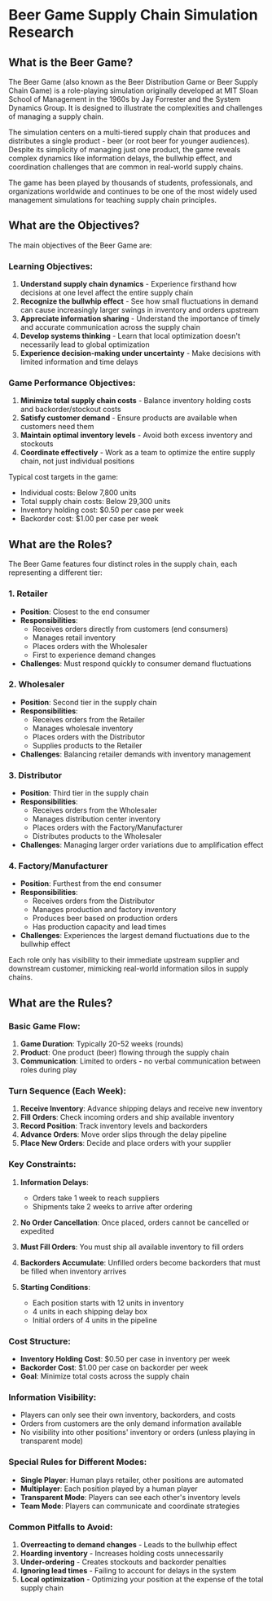 # Beer Game Supply Chain Simulation Research

## What is the Beer Game?

The Beer Game (also known as the Beer Distribution Game or Beer Supply Chain Game) is a role-playing simulation originally developed at MIT Sloan School of Management in the 1960s by Jay Forrester and the System Dynamics Group. It is designed to illustrate the complexities and challenges of managing a supply chain.

The simulation centers on a multi-tiered supply chain that produces and distributes a single product - beer (or root beer for younger audiences). Despite its simplicity of managing just one product, the game reveals complex dynamics like information delays, the bullwhip effect, and coordination challenges that are common in real-world supply chains.

The game has been played by thousands of students, professionals, and organizations worldwide and continues to be one of the most widely used management simulations for teaching supply chain principles.

## What are the Objectives?

The main objectives of the Beer Game are:

### Learning Objectives:
1. **Understand supply chain dynamics** - Experience firsthand how decisions at one level affect the entire supply chain
2. **Recognize the bullwhip effect** - See how small fluctuations in demand can cause increasingly larger swings in inventory and orders upstream
3. **Appreciate information sharing** - Understand the importance of timely and accurate communication across the supply chain
4. **Develop systems thinking** - Learn that local optimization doesn't necessarily lead to global optimization
5. **Experience decision-making under uncertainty** - Make decisions with limited information and time delays

### Game Performance Objectives:
1. **Minimize total supply chain costs** - Balance inventory holding costs and backorder/stockout costs
2. **Satisfy customer demand** - Ensure products are available when customers need them
3. **Maintain optimal inventory levels** - Avoid both excess inventory and stockouts
4. **Coordinate effectively** - Work as a team to optimize the entire supply chain, not just individual positions

Typical cost targets in the game:
- Individual costs: Below 7,800 units
- Total supply chain costs: Below 29,300 units
- Inventory holding cost: $0.50 per case per week
- Backorder cost: $1.00 per case per week

## What are the Roles?

The Beer Game features four distinct roles in the supply chain, each representing a different tier:

### 1. Retailer
- **Position**: Closest to the end consumer
- **Responsibilities**:
  - Receives orders directly from customers (end consumers)
  - Manages retail inventory
  - Places orders with the Wholesaler
  - First to experience demand changes
- **Challenges**: Must respond quickly to consumer demand fluctuations

### 2. Wholesaler
- **Position**: Second tier in the supply chain
- **Responsibilities**:
  - Receives orders from the Retailer
  - Manages wholesale inventory
  - Places orders with the Distributor
  - Supplies products to the Retailer
- **Challenges**: Balancing retailer demands with inventory management

### 3. Distributor
- **Position**: Third tier in the supply chain
- **Responsibilities**:
  - Receives orders from the Wholesaler
  - Manages distribution center inventory
  - Places orders with the Factory/Manufacturer
  - Distributes products to the Wholesaler
- **Challenges**: Managing larger order variations due to amplification effect

### 4. Factory/Manufacturer
- **Position**: Furthest from the end consumer
- **Responsibilities**:
  - Receives orders from the Distributor
  - Manages production and factory inventory
  - Produces beer based on production orders
  - Has production capacity and lead times
- **Challenges**: Experiences the largest demand fluctuations due to the bullwhip effect

Each role only has visibility to their immediate upstream supplier and downstream customer, mimicking real-world information silos in supply chains.

## What are the Rules?

### Basic Game Flow:
1. **Game Duration**: Typically 20-52 weeks (rounds)
2. **Product**: One product (beer) flowing through the supply chain
3. **Communication**: Limited to orders - no verbal communication between roles during play

### Turn Sequence (Each Week):
1. **Receive Inventory**: Advance shipping delays and receive new inventory
2. **Fill Orders**: Check incoming orders and ship available inventory
3. **Record Position**: Track inventory levels and backorders
4. **Advance Orders**: Move order slips through the delay pipeline
5. **Place New Orders**: Decide and place orders with your supplier

### Key Constraints:
1. **Information Delays**:
   - Orders take 1 week to reach suppliers
   - Shipments take 2 weeks to arrive after ordering

2. **No Order Cancellation**: Once placed, orders cannot be cancelled or expedited

3. **Must Fill Orders**: You must ship all available inventory to fill orders

4. **Backorders Accumulate**: Unfilled orders become backorders that must be filled when inventory arrives

5. **Starting Conditions**:
   - Each position starts with 12 units in inventory
   - 4 units in each shipping delay box
   - Initial orders of 4 units in the pipeline

### Cost Structure:
- **Inventory Holding Cost**: $0.50 per case in inventory per week
- **Backorder Cost**: $1.00 per case on backorder per week
- **Goal**: Minimize total costs across the supply chain

### Information Visibility:
- Players can only see their own inventory, backorders, and costs
- Orders from customers are the only demand information available
- No visibility into other positions' inventory or orders (unless playing in transparent mode)

### Special Rules for Different Modes:
- **Single Player**: Human plays retailer, other positions are automated
- **Multiplayer**: Each position played by a human player
- **Transparent Mode**: Players can see each other's inventory levels
- **Team Mode**: Players can communicate and coordinate strategies

### Common Pitfalls to Avoid:
1. **Overreacting to demand changes** - Leads to the bullwhip effect
2. **Hoarding inventory** - Increases holding costs unnecessarily
3. **Under-ordering** - Creates stockouts and backorder penalties
4. **Ignoring lead times** - Failing to account for delays in the system
5. **Local optimization** - Optimizing your position at the expense of the total supply chain